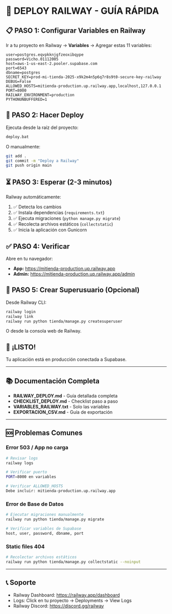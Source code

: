 # 🚀 DEPLOY RAILWAY - GUÍA RÁPIDA

## 📋 PASO 1: Configurar Variables en Railway

Ir a tu proyecto en Railway → **Variables** → Agregar estas 11 variables:

```
user=postgres.eqvpkknjgfzeoxibqype
password=Vicho.01112005
host=aws-1-us-east-2.pooler.supabase.com
port=6543
dbname=postgres
SECRET_KEY=prod-mi-tienda-2025-x9k2m4n5p6q7r8s9t0-secure-key-railway
DEBUG=False
ALLOWED_HOSTS=mitienda-production.up.railway.app,localhost,127.0.0.1
PORT=8000
RAILWAY_ENVIRONMENT=production
PYTHONUNBUFFERED=1
```

## 🚢 PASO 2: Hacer Deploy

Ejecuta desde la raíz del proyecto:

```bash
deploy.bat
```

O manualmente:
```bash
git add .
git commit -m "Deploy a Railway"
git push origin main
```

## ⏳ PASO 3: Esperar (2-3 minutos)

Railway automáticamente:
1. ✅ Detecta los cambios
2. ✅ Instala dependencias (`requirements.txt`)
3. ✅ Ejecuta migraciones (`python manage.py migrate`)
4. ✅ Recolecta archivos estáticos (`collectstatic`)
5. ✅ Inicia la aplicación con Gunicorn

## ✅ PASO 4: Verificar

Abre en tu navegador:
- **App:** https://mitienda-production.up.railway.app
- **Admin:** https://mitienda-production.up.railway.app/admin

## 👤 PASO 5: Crear Superusuario (Opcional)

Desde Railway CLI:
```bash
railway login
railway link
railway run python tienda/manage.py createsuperuser
```

O desde la consola web de Railway.

## 🎉 ¡LISTO!

Tu aplicación está en producción conectada a Supabase.

---

## 📚 Documentación Completa

- **RAILWAY_DEPLOY.md** - Guía detallada completa
- **CHECKLIST_DEPLOY.md** - Checklist paso a paso
- **VARIABLES_RAILWAY.txt** - Solo las variables
- **EXPORTACION_CSV.md** - Guía de exportación

---

## 🆘 Problemas Comunes

### Error 503 / App no carga
```bash
# Revisar logs
railway logs

# Verificar puerto
PORT=8000 en variables

# Verificar ALLOWED_HOSTS
Debe incluir: mitienda-production.up.railway.app
```

### Error de Base de Datos
```bash
# Ejecutar migraciones manualmente
railway run python tienda/manage.py migrate

# Verificar variables de Supabase
host, user, password, dbname, port
```

### Static files 404
```bash
# Recolectar archivos estáticos
railway run python tienda/manage.py collectstatic --noinput
```

---

## 📞 Soporte

- Railway Dashboard: https://railway.app/dashboard
- Logs: Click en tu proyecto → Deployments → View Logs
- Railway Discord: https://discord.gg/railway
